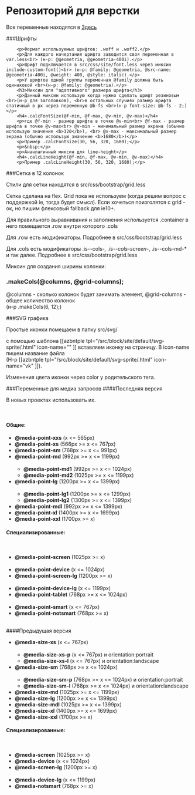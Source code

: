 # Репозиторий для верстки
Все переменные находятся в [Здесь](blob/master/src/css/site/var.less)

###Шрифты

		<p>Формат используемых шрифтов: .woff и .woff2.</p>
		<p>Для каждого начертания шрифта заводится своя переменная в var.less<br> (н-р: @geometria, @geometria-400i).</p>
		<p>Шрифт подключается в src/css/site/font.less через миксин include-custom-font()<br> (н-р: @family: @geometria, @src-name: @geometria-400i, @weight: 400, @style: italic).</p>
		<p>У шрифтов одной группы переменная @family должна быть одинаковой <br>(н-р: @family: @geometria).</p>
		<h3>Миксин для "адаптивного" размера шрифта</h3>
		<p>Данный миксин использую когда нужно сделать шрифт резиновым <br>(н-р для заголовков), <br>в остальных случиях размер шрифта статичный в px через переменную @b-fs <br>(н-р font-size: @b-fs - 2;)</p>
		<h4>.calcFontSize(@f-min, @f-max, @v-min, @v-max)</h4>
		<p>где @f-min - размер шрифта в точке @v-min<br> @f-max - размер шрифта в точке @v-max<br> @v-min - минимальный размер экрана (обычно использую значение <b>320</b>), <br> @v-max - максимальный размер экрана (обычно использую значение <b>1680</b>)</p>
		<p>Пример .calcFontSize(30, 56, 320, 1680);</p>
		<p>&nbsp;</p>
		<p>Ананлагичный миксин для line-height</p>
		<h4>.calcLineHeight(@f-min, @f-max, @v-min, @v-max)</h4>
		<p>Пример .calcLineHeight(30, 56, 320, 1680);</p>

###Сетка в 12 колонок
		<p>Стили для сетки находятся в src/css/bootstrap/grid.less</p>
		<p>Сетка сделана на flex. Grid пока не используем (когда решим вопрос с поддержкой ie, тогда будет смысл). Если хочеться поизголятся с grid - ок, но пишим флексовый fallback для ie10+.</p>
		<p>Для правильного выравнивания и заполнения используется .container в него помещается .row внутри которого .cols</p>
		<p>Для .row есть модификаторы. Подробнее в src/css/bootstrap/grid.less</p>
		<p>Для .cols есть модификаторы .is--cols-*, .is--cols-screen-*,  .is--cols-md-* и так далее. Подробнее в src/css/bootstrap/grid.less</p>
		<p>Миксин для создания ширины колонки:</p>
		<h3>.makeCols(@columns, @grid-columns);</h3>
		<p>@columns - сколько колонок будет занимать элемент, @grid-columns - общее количество колонок<br> (н-р .makeCols(6, 12);)</p>
###SVG графика
		<p>Простые иконки помещаем в папку src/svg/</p>
		<p>с помощью шаблона [[azbntple tpl="/src/block/site/default/svg-sprite/.html" icon-name="" ]] вставляем иконку на страницу. В icon-name пишем название файла <br>(Н-р [[azbntple tpl="/src/block/site/default/svg-sprite/.html" icon-name="vk" ]]).</p>
		<p>Изменения цвета иконки через color у родительского тега.</p>

###Переменные для медиа запросов
####Последняя версия
		<p>В новых проектах использовать их.</p>	
		<h4>Общие:</h4>
		<ul>
			<li><b>@media-point-xxs</b> (x <= 565px)</li>
			<li><b>@media-point-xs</b> (566px >= x <= 767px)</li>
			<li><b>@media-point-sm</b> (768px >= x <= 991px)</li>
			<li>
				<b>@media-point-md</b> (992px >= x <= 1199px)
				<ul>				
					<li><b>@media-point-md1</b> (992px >= x <= 1024px)</li>
					<li><b>@media-point-md2</b> (1025px >= x <= 1199px)</li>
				</ul>
			</li>
			<li>
				<b>@media-point-lg</b> (1200px >= x <= 1399px)
				<ul>				
					<li><b>@media-point-lg1</b> (1200px >= x <= 1299px)</li>
					<li><b>@media-point-lg2</b> (1300px >= x <= 1399px)</li>
				</ul>
			</li>
			<li><b>@media-point-mdl</b> (992px >= x <= 1399px)</li>
			<li><b>@media-point-xl</b> (1400px >= x <= 1699px)</li>
			<li><b>@media-point-xxl</b> (1700px >= x)</li>
		</ul>
		<h4>Специализированные:</h4>		
		<ul>
			<li><b>@media-point-screen</b> (1025px >= x)</li>	
			<li><b>@media-point-device</b> (x <= 1024px)</li>
			<li><b>@media-point-screen-lg</b> (1200px >= x)</li>	
			<li><b>@media-point-device-lg</b> (x <= 1199px)</li>
			<li><b>@media-point-tablet</b> (768px >= x <= 1024px)</li>	
			<li><b>@media-point-smart</b> (x <= 767px)</li>
			<li><b>@media-point-notsmart</b> (768px >= x)</li>	
		</ul>
####Предыдущая версия</h2>
		<ul>
			<li>
				<b>@media-size-xs</b> (x <= 767px)
				<ul>				
					<li><b>@media-size-xs-p</b> (x <= 767px) и orientation:portrait</li>
					<li><b>@media-size-xs-l</b> (x <= 767px) и orientation:landscape</li>
				</ul>
			</li>
			<li>
				<b>@media-size-sm</b> (768px >= x <= 1024px)
				<ul>				
					<li><b>@media-size-sm-p</b> (768px >= x <= 1024px) и orientation:portrait</li>
					<li><b>@media-size-sm-l</b> (768px >= x <= 1024px) и orientation:landscape</li>
				</ul>
			</li>
			<li><b>@media-size-md</b> (1025px >= x <= 1199px)
			</li>
			<li><b>@media-size-lg</b> (1200px >= x <= 1399px)</li>
			<li><b>@media-size-mdl</b> (1025px >= x <= 1399px)</li>
			<li><b>@media-size-xl</b> (1400px >= x <= 1699px)</li>
			<li><b>@media-size-xxl</b> (1700px >= x)</li>
		</ul>
		<h4>Специализированные:</h4>		
		<ul>
			<li><b>@media-screen</b> (1025px >= x)</li>	
			<li><b>@media-device</b> (x <= 1024px)</li>
			<li><b>@media-screen-lg</b> (1200px >= x)</li>	
			<li><b>@media-device-lg</b> (x <= 1199px)</li>
			<li><b>@media-notsmart</b> (768px >= x)</li>	
		</ul>